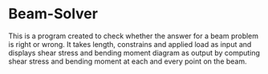 # Beam-Solver
This is a program created to check whether the answer for a beam problem is right or wrong. It takes length, constrains and applied load as input and displays shear stress and bending moment diagram as output by computing shear stress and bending moment at each and every point on the beam.

